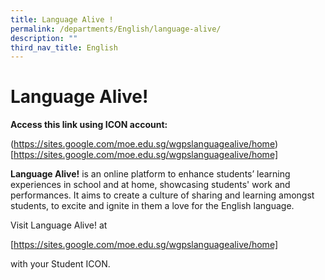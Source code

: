 ```yaml
---
title: Language Alive !
permalink: /departments/English/language-alive/
description: ""
third_nav_title: English
---
```

# Language Alive!
**Access this link using ICON account:**

(https://sites.google.com/moe.edu.sg/wgpslanguagealive/home)[https://sites.google.com/moe.edu.sg/wgpslanguagealive/home]

**Language Alive!** is an online platform to enhance students’ learning experiences in school and at home, showcasing students' work and performances. It aims to create a culture of sharing and learning amongst students, to excite and ignite in them a love for the English language.

Visit Language Alive! at

[https://sites.google.com/moe.edu.sg/wgpslanguagealive/home]

with your Student ICON.